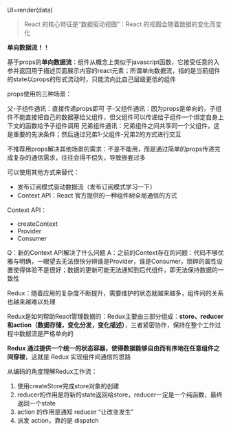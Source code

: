 UI=render(data)

> React 的核心特征是“数据驱动视图”：React 的视图会随着数据的变化而变化

**单向数据流！！**

基于props的**单向数据流**：组件从概念上类似于javascript函数，它接受任意的入参并返回用于描述页面展示内容的react元素；所谓单向数据流，指的是当前组件的state以props的形式流动时，只能流向比自己层级更低的组件


props使用的三种场景：

父-子组件通讯：直接传递props即可
子-父组件通讯：因为props是单向的，子组件不能直接把自己的数据塞给父组件，但父组件可以传递给子组件一个绑定自身上下文的函数给予子组件调用
兄弟组件通讯：兄弟组件之间共享同一个父组件，这是重要的先决条件；然后通过兄弟1-父组件-兄弟2的方式进行交互

不推荐用props解决其他场景的需求：不是不能用，而是通过简单的props传递完成复杂的通信需求，往往会得不偿失，导致嵌套过多

可以使用其他方式来替代：
- 发布订阅模式驱动数据流（发布订阅模式学习一下）
- Context API：React 官方提供的一种组件树全局通信的方式

Context API：
- createContext
- Provider
- Consumer

Q：新的Context API解决了什么问题
A：之前的Context存在的问题：代码不够优雅与明确，一眼望去无法很快分辨谁是Provider，谁是Consumer，琐碎的属性设置使得体验不是很好；数据的更新可能无法通知到后代组件，即无法保持数据的一致性


Redux：随着应用的复杂度不断提升，需要维护的状态就越来越多，组件间的关系也越来越难以处理

Redux是如何帮助React管理数据的：Redux主要由三部分组成：**store、reducer和action（数据存储，变化分发，变化描述）**，三者紧密协作，保持在整个工作过程中数据流是严格单向的

**Redux 通过提供一个统一的状态容器，使得数据能够自由而有序地在任意组件之间穿梭**，这就是 Redux 实现组件间通信的思路

从编码的角度理解Redux工作流：

1. 使用createStore完成store对象的创建
2. reducer的作用是将新的state返回给store，reducer一定是一个纯函数，最终返回一个state
3. action 的作用是通知 reducer “让改变发生”
4. 派发 action，靠的是 dispatch
